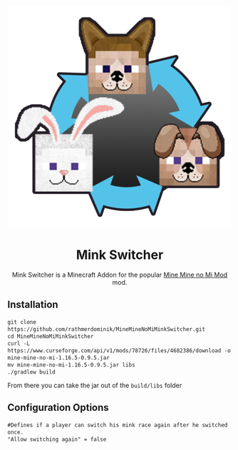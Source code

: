 <p align="center">
 <img src="src/main/resources/minkswitch.png" height="500" width="500"/>

<h1 align="center">Mink Switcher</h1>

<p align="center"> Mink Switcher is a Minecraft Addon for the popular <a href="https://www.curseforge.com/minecraft/mc-mods/mine-mine-no-mi"> Mine Mine no Mi Mod</a> mod.</p>

## Installation

```
git clone https://github.com/rathmerdominik/MineMineNoMiMinkSwitcher.git
cd MineMineNoMiMinkSwitcher
curl -L https://www.curseforge.com/api/v1/mods/78726/files/4682386/download -o mine-mine-no-mi-1.16.5-0.9.5.jar
mv mine-mine-no-mi-1.16.5-0.9.5.jar libs
./gradlew build
```

From there you can take the jar out of the `build/libs` folder

## Configuration Options

```
#Defines if a player can switch his mink race again after he switched once.
"Allow switching again" = false
```